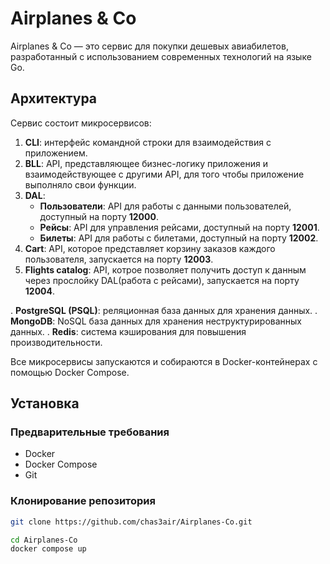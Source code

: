 # Airplanes & Co

Airplanes & Co — это сервис для покупки дешевых авиабилетов, разработанный с использованием современных технологий на языке Go.

## Архитектура

Сервис состоит микросервисов:

1. **CLI**: интерфейс командной строки для взаимодействия с приложением.
2. **BLL**: API, представляющее бизнес-логику приложения и взаимодействующее с другими API, для того чтобы приложение выполняло свои функции.
3. **DAL**:
   - **Пользователи**: API для работы с данными пользователей, доступный на порту **12000**. 
   - **Рейсы**: API для управления рейсами, доступный на порту **12001**.
   - **Билеты**: API для работы с билетами, доступный на порту **12002**. 
4. **Cart**: API, которое представляет корзину заказов каждого пользователя, запускается на порту **12003**.
5. **Flights catalog**: API, котрое позволяет получить доступ к данным через прослойку DAL(работа с рейсами), запускается на порту **12004**.

. **PostgreSQL (PSQL)**: реляционная база данных для хранения данных.
. **MongoDB**: NoSQL база данных для хранения неструктурированных данных.
. **Redis**: система кэширования для повышения производительности.

Все микросервисы запускаются и собираются в Docker-контейнерах с помощью Docker Compose.

## Установка

### Предварительные требования

- Docker
- Docker Compose
- Git

### Клонирование репозитория

```bash
git clone https://github.com/chas3air/Airplanes-Co.git
```

```bash
cd Airplanes-Co
docker compose up
```
